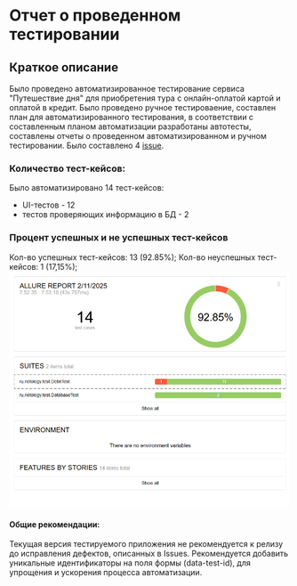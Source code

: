 # Отчет о проведенном тестировании
## Краткое описание
Было проведено автоматизированное тестирование сервиса "Путешествие дня" для приобретения тура
с онлайн-оплатой картой и оплатой в кредит.
Было проведено ручное тестироваение, составлен план для автоматизированного тестирования, в соответствии с составленным планом автоматизации разработаны автотесты, составлены отчеты о проведенном автоматизированном и ручном тестировании.
Было составлено 4 [issue](https://github.com/Sad-Froggy/Neto_aqa-qamid-term/issues).


### Количество тест-кейсов:
Было автоматизировано 14 тест-кейсов:
* UI-тестов - 12
* тестов проверяющих информацию в БД - 2


### Процент успешных и не успешных тест-кейсов

Кол-во успешных тест-кейсов: 13 (92.85%);
Кол-во неуспешных тест-кейсов: 1 (17,15%);
![img.png](allureRep.png)



#### Общие рекомендации:
Текущая версия тестируемого приложения не рекомендуется к релизу до исправления дефектов, описанных в Issues. Рекомендуется добавить уникальные идентификаторы на поля формы (data-test-id), для упрощения и ускорения процесса автоматизации.
